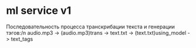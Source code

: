 # ml service v1

Последовательность процесса транскрибации текста и генерации тэгов:/n
audio.mp3 -> (audio.mp3)trans -> text.txt -> (text.txt)using_model -> text_tags
